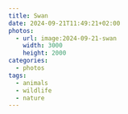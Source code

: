 ```yaml
---
title: Swan
date: 2024-09-21T11:49:21+02:00
photos:
  - url: image:2024-09-21-swan
    width: 3000
    height: 2000
categories:
  - photos
tags:
  - animals
  - wildlife
  - nature
---
```

